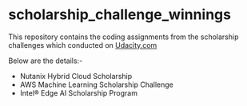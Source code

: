 # scholarship_challenge_winnings

This repository contains the coding assignments from the scholarship challenges which conducted on [Udacity.com](https://udacity.com)

Below are the details:-
* Nutanix Hybrid Cloud Scholarship
* AWS Machine Learning Scholarship Challenge
* Intel® Edge AI Scholarship Program
